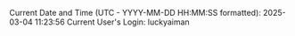 Current Date and Time (UTC - YYYY-MM-DD HH:MM:SS formatted): 2025-03-04 11:23:56
Current User's Login: luckyaiman
